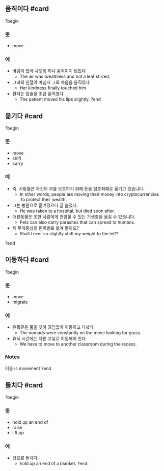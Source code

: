 ## 움직이다 #card
?begin
### 뜻
- move
### 예
- 바람이 없어 나뭇잎 하나 움직이지 않았다
	- The air was breathless and not a leaf stirred.
- 그녀의 친절이 마침내 그의 마음을 움직였다
	- Her kindness finally touched him
- 환자는 입술을 조금 움직였다
	- The patient moved his lips slightly.
?end


## 옮기다 #card
?begin
### 뜻
- move
- shift
- carry
### 예
- 즉, 사람들은 자신의 부를 보호하기 위해 돈을 암호화폐로 옮기고 있습니다.
	- In other words, people are moving their money into cryptocurrencies to protect their wealth.
- 그는 병원으로 옮겨졌으나 곧 숨졌다.
	- He was taken to a hospital, but died soon after.
- 애완동물은 또한 사람에게 전염될 수 있는 기생충을 옮길 수 있습니다.
	- Pets can also carry parasites that can spread to humans.
- 제 무게중심을 왼쪽발로 옮겨 볼까요?
	- Shall I ever so slightly shift my weight to the left?
<!--SR:!2025-04-15,3,250-->
?end


##  이동하다 #card
?begin
### 뜻
- move
- migrate
### 예
- 유목민은 풀을 찾아 끊임없이 이동하고 다녔다
	- The nomads were constantly on the move looking for grass.
- 휴식 시간에는 다른 교실로 이동해야 한다
	- We have to move to another classroom during the recess.
### Notes
이동 is movement
?end



## 들치다 #card
?begin
### 뜻
- hold up an end of
- raise
- lift up
### 예
- 담요를 들치다
	- hold up an end of a blanket.
?end
